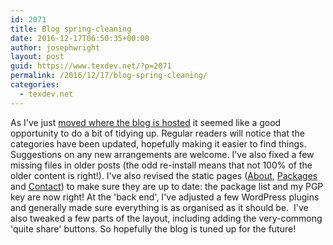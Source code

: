```yaml
---
id: 2071
title: Blog spring-cleaning
date: 2016-12-17T06:50:35+00:00
author: josephwright
layout: post
guid: https://www.texdev.net/?p=2071
permalink: /2016/12/17/blog-spring-cleaning/
categories:
  - texdev.net
---
```

As I've just [moved where the blog is hosted](https://www.texdev.net/2016/12/16/texdev-net-is-now-set-up-for-https/) it seemed like a good opportunity to do a bit of tidying up. Regular readers will notice that the categories have been updated, hopefully making it easier to find things. Suggestions on any new arrangements are welcome. I've also fixed a few missing files in older posts (the odd re-install means that not 100% of the older content is right!). I've also revised the static pages ([About](https://www.texdev.net/about/), [Packages](https://www.texdev.net/packages/) and [Contact](https://www.texdev.net/contact/)) to make sure they are up to date: the package list and my PGP key are now right! At the 'back end', I've adjusted a few WordPress plugins and generally made sure everything is as organised as it should be.  I've also tweaked a few parts of the layout, including adding the very-commong 'quite share' buttons. So hopefully the blog is tuned up for the future!
